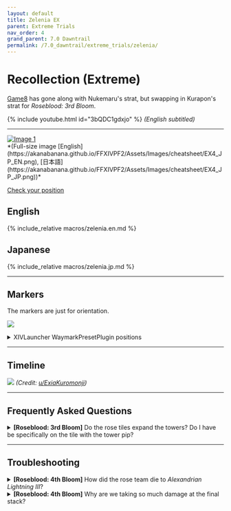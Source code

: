 ```yaml
---
layout: default
title: Zelenia EX
parent: Extreme Trials
nav_order: 4
grand_parent: 7.0 Dawntrail
permalink: /7.0_dawntrail/extreme_trials/zelenia/
---
```


# Recollection (Extreme)

[Game8](https://game8.jp/ff14/678687) has gone along with Nukemaru's strat, 
but swapping in Kurapon's strat for *Roseblood: 3rd Bloom*.

{% include youtube.html id="3bQDC1gdxjo" %}
*(English subtitled)*


---

<div id="gallery" class="gallery"> <a href="https://akanabanana.github.io/FFXIVPF2/Assets/Images/cheatsheet/EX4_JP_EN.png" data-mediabox="gallery-1" data-title="FRU Mana"> <img style="max-width: 90%" src="https://akanabanana.github.io/FFXIVPF2/Assets/Images/cheatsheet/EX4_JP_EN.png" alt="Image 1"> </a> </div>
*(Full-size image
[English](https://akanabanana.github.io/FFXIVPF2/Assets/Images/cheatsheet/EX4_JP_EN.png), [日本語](https://akanabanana.github.io/FFXIVPF2/Assets/Images/cheatsheet/EX4_JP_JP.png))*

[Check your position](https://akanabanana.github.io/FFXIVPF2/recollection.html)

## English

{% include_relative macros/zelenia.en.md %}

## Japanese

{% include_relative macros/zelenia.jp.md %}

---

## Markers

The markers are just for orientation.

![]({{site.baseurl}}/images/7.0_dawntrail/zelenia/markers.jpg)
<details markdown=block>
<summary>XIVLauncher WaymarkPresetPlugin positions</summary>

```json
{
  "Name":"Zelenia EX",
  "MapID":1031,
  "A":{"X":100.0,"Y":0.0,"Z":90.0,"ID":0,"Active":true},
  "B":{"X":110.0,"Y":0.0,"Z":100.0,"ID":1,"Active":true},
  "C":{"X":100.0,"Y":0.0,"Z":110.0,"ID":2,"Active":true},
  "D":{"X":90.0,"Y":0.0,"Z":100.0,"ID":3,"Active":true},
  "One":{"X":107.071,"Y":0.0,"Z":92.929,"ID":4,"Active":true},
  "Two":{"X":107.071,"Y":0.0,"Z":107.071,"ID":5,"Active":true},
  "Three":{"X":92.929,"Y":0.0,"Z":107.071,"ID":6,"Active":true},
  "Four":{"X":92.929,"Y":0.0,"Z":92.929,"ID":7,"Active":true}
}
```

</details>

---

## Timeline

![](https://preview.redd.it/spoiler-7-2-ex4-timeline-v0-c2m19hhqgxqe1.png?width=1667&format=png&auto=webp&s=a24d6e1965f487696066e33a6a5b01a58283bead)
*(Credit: [u/ExiaKuromonji](https://www.reddit.com/r/ffxiv/comments/1jjyxdp/spoiler_72_ex4_timeline/))*

---

## Frequently Asked Questions

<details markdown=block>
<summary>
  <b>[Roseblood: 3rd Bloom]</b> Do the rose tiles expand the towers? Do I have
  be specifically on the tile with the tower pip?
</summary>
<table>
  <tr>
    <td>
      <p>Yes, the rose tiles expand the towers- as long as the rose tile you are
      standing on is connected to a tower, it will count as you resolving it 
      (this is also why you cannot connect two towers with rose tiles).</p>
    </td>
  </tr>
</table>
</details>

---

## Troubleshooting

<details markdown=block>
<summary>
  <b>[Roseblood: 4th Bloom]</b> How did the rose team die to <em>Alexandrian 
  Lightning III</em>?
</summary>
<table>
  <tr>
    <td>
      <p>The four rose players make one big connected region with the red tiles. This
      also gives them a <em>Magic Vulnerability Up</em> debuff.</p>
      <p>If one of the non-rose players hit this connected region with their 
      AoE <em>(Alexandrian Lightning III)</em>, it also hits the four rose players,
      killing them.</p>
    </td>
  </tr>
</table>
</details>

<details markdown=block>
<summary>
  <b>[Roseblood: 4th Bloom]</b> Why are we taking so much damage at the final 
  stack?
</summary>
<table>
  <tr>
    <td>
      <p>This is an 8-man stack. Although the party is split up from breaking 
      the tethers, you can connect the stack damage together via the red 
      tiles:</p>
      <ul>
        <li>The healer with the AoE should hit the outer "south" side red tile
        with their AoE.</li>
        <li>The DPS should stand on the outer "south" side red tile to 
        <em>also</em> share in that damage.</li>
      </ul>
    </td>
  </tr>
</table>
</details>

<script data-goatcounter="https://xivjpraids.goatcounter.com/count"
        async src="//gc.zgo.at/count.js"></script>
